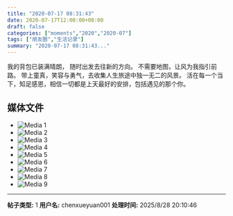 ```yaml
---
title: "2020-07-17 08:31:43"
date: 2020-07-17T12:00:00+08:00
draft: false
categories: ["moments","2020","2020-07"]
tags: ["朋友圈","生活记录"]
summary: "2020-07-17 08:31:43..."
---
```


我的背包已装满晴朗，
随时出发去往新的方向。
不需要地图，让风为我指引前路。
带上童真，笑容与勇气，去收集人生旅途中独一无二的风景。
活在每一个当下，知足感恩，相信一切都是上天最好的安排，包括遇见的那个你。

## 媒体文件

- ![Media 1](/Moments/photos/2020-07-17/202007170831430.jpg)
- ![Media 2](/Moments/photos/2020-07-17/202007170831431.jpg)
- ![Media 3](/Moments/photos/2020-07-17/202007170831432.jpg)
- ![Media 4](/Moments/photos/2020-07-17/202007170831433.jpg)
- ![Media 5](/Moments/photos/2020-07-17/202007170831434.jpg)
- ![Media 6](/Moments/photos/2020-07-17/202007170831435.jpg)
- ![Media 7](/Moments/photos/2020-07-17/202007170831436.jpg)
- ![Media 8](/Moments/photos/2020-07-17/202007170831437.jpg)
- ![Media 9](/Moments/photos/2020-07-17/202007170831438.jpg)

---

**帖子类型:** 1
**用户名:** chenxueyuan001
**处理时间:** 2025/8/28 20:10:46